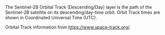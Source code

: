 The Sentinel-2B Orbital Track (Descending/Day) layer is the path of the Sentinel-2B satellite on its descending/day-time orbit. Orbit Track times are shown in Coordinated Universal Time (UTC).

Orbital Track information from <https://www.space-track.org/>.
